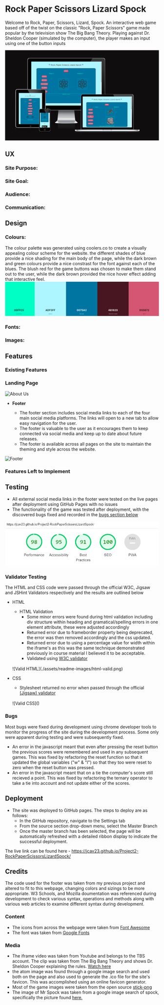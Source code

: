 # Rock Paper Scissors Lizard Spock

Welcome to Rock, Paper, Scissors, Lizard, Spock. An interactive web game based off of the twist on the classic "Rock, Paper Scissors" game made popular by the television show The Big Bang Theory. Playing against Dr. Sheldon Cooper (simulated by the computer), the player makes an input using one of the button inputs

![Responsice Mockup](./assets/readme-images/responsive-mockup.png)

## UX

### Site Purpose:

### Site Goal:

### Audience:


### Communication:


## Design

### Colours:
The colour palette was generated using coolers.co to create a visually appealing colour scheme for the website. the different shades of blue provide a nice shading for the main body of the page, while the dark brown and green colours provide a nice constrast for the font against each of the blues. The blush red for the game buttons was chosen to make them stand out to the user, while the dark brown provided the nice hover effect adding that interactive feel.
![Colour Palette](./assets/readme-images/color-scheme.png)

### Fonts:


### Images:


## Features 

### Existing Features

### Landing Page



![About Us](./assets/readme-images/about-us.png)

- __Footer__ 

  - The footer section includes social media links to each of the four main social media platforms. The links will open to a new tab to allow easy navigation for the user. 
  - The footer is valuable to the user as it encourages them to keep connected via social media and keep up to date about future releases.
  - The footer is available across all pages on the site to maintain the theming and style across the website. 

![Footer]()


### Features Left to Implement



## Testing 

- All external social media links in the footer were tested on the live pages after deployment using GitHub Pages with no issues
- The functionality of the game was tested after deployment, with the discovered bugs fixed and recorded in the [bugs section below](#bugs)

![Page Lighthouse Report](./assets/readme-images/lighthouse-report.png)

### Validator Testing 

The HTML and CSS code were passed through the official W3C, Jigsaw and JSHint Validators respectively and the results are outlined below

- HTML
  
  - HTML Validation
    - Some minor errors were found during html validation including div structure within heading and gramatical/spelling errors in one element attribute, these were adjusted accordingly
    - Returned error due to frameborder property being deprecated, the error was then removed accordingly and the css updated.
    - Returned error due to using a percentage value for width within the iframe's as this was the same technique demonstrated previously in course material I believed it to be acceptable. 
    - Validated using [W3C validator](https://validator.w3.org/nu/?doc=https%3A%2F%2Fcode-institute-org.github.io%2Flove-running-2.0%2Findex.html)
  <br>
  ![Valid HTML](./assets/readme-images/html-valid.png)


- CSS
  - Stylesheet returned no error when passed through the official [(Jigsaw) validator](https://jigsaw.w3.org/css-validator/validator?uri=https%3A%2F%2Fvalidator.w3.org%2Fnu%2F%3Fdoc%3Dhttps%253A%252F%252Fcode-institute-org.github.io%252Flove-running-2.0%252Findex.html&profile=css3svg&usermedium=all&warning=1&vextwarning=&lang=en#css)
  <br>
  ![Valid CSS]()

### Bugs

Most bugs were fixed during development using chrome developer tools to monitor the progress of the site during the development process. Some only were apparent during testing and were subsequently fixed. 
- An error in the javascript meant that even after pressing the reset button the previous scores were remembered and used in any subsequent games. This was fixed by refactoring the reset function so that it updated the global variables ("w" & "l") so that they too were reset to zero when the reset button was pressed.
- An error in the javascript meant that on a tie the computer's score still recieved a point. This was fixed by refactoring the ternary operator to take a tie into account and not update either of the scores.

## Deployment
- The site was deployed to GitHub pages. The steps to deploy are as follows: 
  - In the GitHub repository, navigate to the Settings tab 
  - From the source section drop-down menu, select the Master Branch
  - Once the master branch has been selected, the page will be automatically refreshed with a detailed ribbon display to indicate the successful deployment. 

The live link can be found here - https://jcav23.github.io/Project2-RockPaperScissorsLizardSpock/


## Credits 

The code used for the footer was taken from my previous project and altered to fit to this webpage, changing colors and sizings to be more appropriate. W3 Schools, and Mozilla doumentation was referenced during development to check various syntax, operations and methods along with various web articles to examine different syntax during development. 

### Content 

- The icons from across the webpage were taken from [Font Awesome](https://fontawesome.com/)
- The font was taken from [Google Fonts](https://fonts.google.com/)

### Media

- The iframe video was taken from Youtube and belongs to the TBS account. The clip was taken from The Big Bang Theory and shows Dr. Sheldon Cooper explaining the rules. [Watch here](https://www.youtube.com/watch?v=pIpmITBocfM&t=2s&ab_channel=TBS)
- the atom image was found through a google image search and used both on the page and also used to generate the .ico file for the site's favicon. This was accomplished using an online favicon generator. 
- Most of the game images were taken from the open source [stick-png](https://www.stickpng.com/)
- The image of Mr Spock was taken from a google image search of spock, specifically the picture found [here.](https://lawliberty.org/the-legacy-of-mr-spock-reason-and-reverence/)